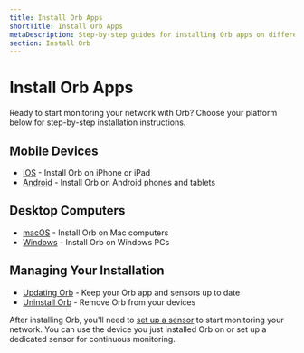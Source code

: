 ```yaml
---
title: Install Orb Apps
shortTitle: Install Orb Apps
metaDescription: Step-by-step guides for installing Orb apps on different platforms, including macOS, Windows, iOS, and Android.
section: Install Orb
---
```


# Install Orb Apps

Ready to start monitoring your network with Orb? Choose your platform below for step-by-step installation instructions.

## Mobile Devices

- [iOS](/docs/install-orb/ios.md) - Install Orb on iPhone or iPad
- [Android](/docs/install-orb/android.md) - Install Orb on Android phones and tablets

## Desktop Computers

- [macOS](/docs/install-orb/macos.md) - Install Orb on Mac computers
- [Windows](/docs/install-orb/windows.md) - Install Orb on Windows PCs

## Managing Your Installation

- [Updating Orb](/docs/install-orb/updating-orb.md) - Keep your Orb app and sensors up to date
- [Uninstall Orb](/docs/install-orb/uninstall-orb.md) - Remove Orb from your devices

After installing Orb, you'll need to [set up a sensor](/docs/setup-sensor) to start monitoring your network. You can use the device you just installed Orb on or set up a dedicated sensor for continuous monitoring.
